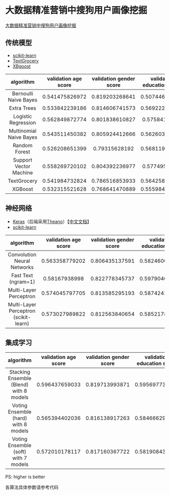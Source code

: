 # 大数据精准营销中搜狗用户画像挖掘

[大数据精准营销中搜狗用户画像挖掘](http://www.datafountain.cn/data/science/player/competition/detail/description/239)

## 传统模型

- [scikit-learn](http://scikit-learn.org/)
- [TextGrocery](http://textgrocery.readthedocs.io/zh/latest/)
- [XBgoost](http://xgboost.readthedocs.io/en/latest/)

algorithm|validation age score|validation gender score|validation education score|validation final score|final score
:-:|:-:|:-:|:-:|:-:|:-:
Bernoulli Naive Bayes|0.541475826972|0.819203268641|0.507446221732|0.622708439115|/
Extra Trees|0.533842239186|0.814606741573|0.569222283508|0.639223754756|/
Logistic Regression|0.562849872774|0.801838610827|0.57584114727|0.64684321029|/
Multinomial Naive Bayes|0.543511450382|0.805924412666|0.562603419746|0.637346427598|/
Random Forest|0.526208651399|0.79315628192|0.568119139548|0.629161357623|/
Support Vector Machine|0.558269720102|0.804392236977|0.57749586321|0.646719273429|/
TextGrocery|0.541984732824|0.786516853933|0.564258135687|0.630919907481|/
XGBoost|0.532315521628|0.768641470889|0.555984555985|0.618980516167|/

## 神经网络

- [Keras](https://keras.io/)（后端采用[Theano](http://www.deeplearning.net/software/theano/)）【[中文文档](http://keras-cn.readthedocs.io/en/latest/)】
- [scikit-learn](http://scikit-learn.org/)

algorithm|validation age score|validation gender score|validation education score|validation final score|final score
:-:|:-:|:-:|:-:|:-:|:-:
Convolution Neural Networks|0.563358779202|0.806435137591|0.582460011327|0.650751309374|/
Fast Text (ngram=1)|0.58167938998|0.822778345737|0.597904026673|0.667453920797|/
Multi-Layer Perceptron|0.574045797705|0.813585295193|0.587424156551|0.658351749816|/
Multi-Layer Perceptron (scikit-learn)|0.573027989822|0.812563840654|0.585217870932|0.656936567136|/

## 集成学习

algorithm|validation age score|validation gender score|validation education score|validation final score|final score
:-:|:-:|:-:|:-:|:-:|:-:
Stacking Ensemble (Blend) with 8 models|0.596437659033|0.819713993871|0.595697738555|0.67061646382|/
Voting Ensemble (hard) with 8 models|0.565394402036|0.816138917263|0.584666298952|0.65539987275|/
Voting Ensemble (soft) with 7 models|0.572010178117|0.817160367722|0.581908439051|0.657026328297|/

PS: higher is better

各算法具体参数请参考代码
